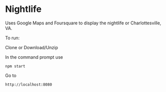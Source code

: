 # Nightlife
Uses Google Maps and Foursquare to display the nightlife or Charlottesville, VA.

To run:

Clone or Download/Unzip

In the command prompt use
```
npm start
```

Go to
```
http://localhost:8080
```
